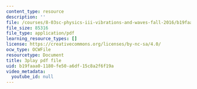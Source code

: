 ```yaml
---
content_type: resource
description: ''
file: /courses/8-03sc-physics-iii-vibrations-and-waves-fall-2016/b19faaa01180fe50a6df15c8a2f6f19a_Dlhma3z57SA.pdf
file_size: 85316
file_type: application/pdf
learning_resource_types: []
license: https://creativecommons.org/licenses/by-nc-sa/4.0/
ocw_type: OCWFile
resourcetype: Document
title: 3play pdf file
uid: b19faaa0-1180-fe50-a6df-15c8a2f6f19a
video_metadata:
  youtube_id: null
---
```

